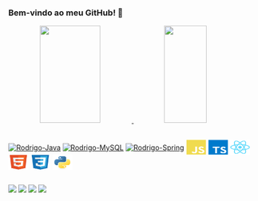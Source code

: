 ### Bem-vindo ao meu GitHub! 👋

<div>
  <a align="center" dir="auto" href="https://www.linkedin.com/in/rodrigo-marq/">
  <img img width="49%" height="195px" src="https://github-readme-stats.vercel.app/api?username=RodrigoMarq99&show_icons=true&theme=transparent" />
  <img width="41%" height="195px" src="https://github-readme-stats.vercel.app/api/top-langs/?username=RodrigoMarq99&&layout=compact&langs_count=16&theme=transparent" />
</div>



<div dir="auto"><br>

<a target="_blank" rel="noopener noreferrer nofollow" href="https://cdn.jsdelivr.net/gh/devicons/devicon/icons/java/java-original.svg"><img src="https://cdn.jsdelivr.net/gh/devicons/devicon/icons/java/java-original.svg" align="center" alt="Rodrigo-Java" height="30" width="40" style="max-width: 100%;" /></a>
  <a target="_blank" rel="noopener noreferrer nofollow" href="https://cdn.jsdelivr.net/gh/devicons/devicon/icons/mysql/mysql-original.svg"><img src="https://cdn.jsdelivr.net/gh/devicons/devicon/icons/mysql/mysql-original.svg" align="center" alt="Rodrigo-MySQL" height="30" width="40" style="max-width: 100%;" /></a>
  <a target="_blank" rel="noopener noreferrer nofollow" href="https://cdn.jsdelivr.net/gh/devicons/devicon/icons/spring/spring-original.svg"><img src="https://cdn.jsdelivr.net/gh/devicons/devicon/icons/spring/spring-original.svg" align="center" alt="Rodrigo-Spring" height="30" width="40" src="https://raw.githubusercontent.com/devicons/devicon/master/icons/javascript/javascript-plain.svg" style="max-width: 100%;" /></a>
  <a target="_blank" rel="noopener noreferrer nofollow" href="https://raw.githubusercontent.com/devicons/devicon/master/icons/javascript/javascript-plain.svg"><img align="center" alt="Rodrigo-Js" height="30" width="40" src="https://raw.githubusercontent.com/devicons/devicon/master/icons/javascript/javascript-plain.svg" style="max-width: 100%;"></a>
  <a target="_blank" rel="noopener noreferrer nofollow" href="https://raw.githubusercontent.com/devicons/devicon/master/icons/typescript/typescript-plain.svg"><img align="center" alt="Rodrigo-Ts" height="30" width="40" src="https://raw.githubusercontent.com/devicons/devicon/master/icons/typescript/typescript-plain.svg" style="max-width: 100%;"></a>
  <a target="_blank" rel="noopener noreferrer nofollow" href="https://raw.githubusercontent.com/devicons/devicon/master/icons/react/react-original.svg"><img align="center" alt="Rodrigo-React" height="30" width="40" src="https://raw.githubusercontent.com/devicons/devicon/master/icons/react/react-original.svg" style="max-width: 100%;"></a>
  <a target="_blank" rel="noopener noreferrer nofollow" href="https://raw.githubusercontent.com/devicons/devicon/master/icons/html5/html5-original.svg"><img align="center" alt="Rodrigo-HTML" height="30" width="40" src="https://raw.githubusercontent.com/devicons/devicon/master/icons/html5/html5-original.svg" style="max-width: 100%;"></a>
  <a target="_blank" rel="noopener noreferrer nofollow" href="https://raw.githubusercontent.com/devicons/devicon/master/icons/css3/css3-original.svg"><img align="center" alt="Rodrigo-CSS" height="30" width="40" src="https://raw.githubusercontent.com/devicons/devicon/master/icons/css3/css3-original.svg" style="max-width: 100%;"></a>
  <a target="_blank" rel="noopener noreferrer nofollow" href="https://raw.githubusercontent.com/devicons/devicon/master/icons/python/python-original.svg"><img align="center" alt="Rodrigo-Python" height="30" width="40" src="https://raw.githubusercontent.com/devicons/devicon/master/icons/python/python-original.svg" style="max-width: 100%;"></a>
  
</div>

<h2 dir="auto"></h2>

<div dir="auto">
 	<a href="https://t.me/RodrigoMarq" rel="nofollow"><img src="https://img.shields.io/badge/Telegram-2CA5E0?style=for-the-badge&logo=telegram&logoColor=white" data-canonical-src="https://img.shields.io/badge/Twitch-9146FF?style=for-the-badge&amp;logo=twitch&amp;logoColor=white" style="max-width: 100%;"></a>
 <a href="https://discordapp.com/users/1139609025714061372" rel="nofollow"><img src="https://camo.githubusercontent.com/3f990cfefb64f13d28397fe586c3aa38a81fde585de479205d63c79363ebe07a/68747470733a2f2f696d672e736869656c64732e696f2f62616467652f446973636f72642d3732383944413f7374796c653d666f722d7468652d6261646765266c6f676f3d646973636f7264266c6f676f436f6c6f723d7768697465" data-canonical-src="https://img.shields.io/badge/Discord-7289DA?style=for-the-badge&amp;logo=discord&amp;logoColor=white" style="max-width: 100%;"></a> 
  <a href="mailto:rodrigo.marques99@hotmail.com"><img src="https://img.shields.io/badge/Microsoft_Outlook-0078D4?style=for-the-badge&logo=microsoft-outlook&logoColor=white" data-canonical-src="https://img.shields.io/badge/-Gmail-%23333?style=for-the-badge&amp;logo=gmail&amp;logoColor=white" style="max-width: 100%;"></a>
  <a href="https://www.linkedin.com/in/rodrigo-marq/" rel="nofollow"><img src="https://camo.githubusercontent.com/c00f87aeebbec37f3ee0857cc4c20b21fefde8a96caf4744383ebfe44a47fe3f/68747470733a2f2f696d672e736869656c64732e696f2f62616467652f2d4c696e6b6564496e2d2532333030373742353f7374796c653d666f722d7468652d6261646765266c6f676f3d6c696e6b6564696e266c6f676f436f6c6f723d7768697465" data-canonical-src="https://img.shields.io/badge/-LinkedIn-%230077B5?style=for-the-badge&amp;logo=linkedin&amp;logoColor=white" style="max-width: 100%;"></a> 
</div>
